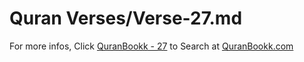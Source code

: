 # Quran Verses/Verse-27.md 

For more infos, Click [QuranBookk - 27](https://www.quranbookk.com/quran/search?q=27) to Search at [QuranBookk.com](http://quranbookk.com/)
